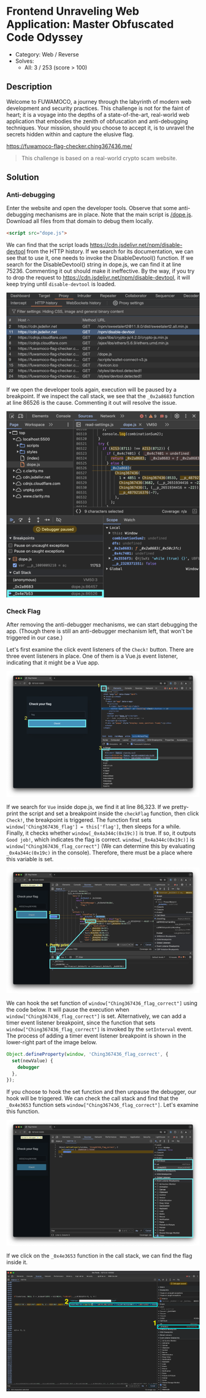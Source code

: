 # Frontend Unraveling Web Application: Master Obfuscated Code Odyssey

- Category: Web / Reverse
- Solves: 
  - All: 3 / 253 (score > 100)

## Description

Welcome to FUWAMOCO, a journey through the labyrinth of modern web development and security practices. This challenge is not for the faint of heart; it is a voyage into the depths of a state-of-the-art, real-world web application that embodies the zenith of obfuscation and anti-debugging techniques. Your mission, should you choose to accept it, is to unravel the secrets hidden within and capture the elusive flag.

https://fuwamoco-flag-checker.ching367436.me/

> This challenge is based on a real-world crypto scam website.

## Solution

### Anti-debugging

Enter the website and open the developer tools. Observe that some anti-debugging mechanisms are in place. Note that the main script is [/dope.js](https://fuwamoco-flag-checker.ching367436.me/dope.js). Download all files from that domain to debug them locally. 

```html
<script src="dope.js">
```

We can find that the script loads https://cdn.jsdelivr.net/npm/disable-devtool from the HTTP history. If we search for its documentation, we can see that to use it, one needs to invoke the DisableDevtool() function. If we search for the DisableDevtool() string in dope.js, we can find it at line 75236. Commenting it out should make it ineffective. By the way, if you try to drop the request to https://cdn.jsdelivr.net/npm/disable-devtool, it will keep trying until `disable-devtool` is loaded.

![http-history](./images/http-history.png)

If we open the developer tools again, execution will be paused by a breakpoint. If we inspect the call stack, we see that the `_0x2a8683` function at line 86526 is the cause. Commenting it out will resolve the issue.

![pause-stack](./images/pause-stack.png)

### Check Flag

After removing the anti-debugger mechanisms, we can start debugging the app. (Though there is still an anti-debugger mechanism left, that won't be triggered in our case.)

Let's first examine the click event listeners of the `Check!` button. There are three event listeners in place. One of them is a Vue.js event listener, indicating that it might be a Vue app.

![](./images/click-event-listener.png)

If we search for `Vue` inside dope.js, we find it at line 86,323. If we pretty-print the script and set a breakpoint inside the `checkFlag` function, then click `Check!`, the breakpoint is triggered. The function first sets `window['Ching367436_flag'] = this['flag']`, then sleeps for a while. Finally, it checks whether `window[_0x4a344c(0x19c)]` is true. If so, it outputs `Good job!`, which indicates the flag is correct. `window[_0x4a344c(0x19c)]` is `window["Ching367436_flag_correct"]` (We can determine this by evaluating `_0x4a344c(0x19c)` in the console). Therefore, there must be a place where this variable is set.

![](./images/pause-at-check-flag.png)

We can hook the set function of `window["Ching367436_flag_correct"]` using the code below. It will pause the execution when `window["Ching367436_flag_correct"]` is set. Alternatively, we can add a timer event listener breakpoint, since the function that sets `window["Ching367436_flag_correct"]` is invoked by the `setInterval` event. The process of adding a timer event listener breakpoint is shown in the lower-right part of the image below.

```javascript
Object.defineProperty(window, 'Ching367436_flag_correct', {
  set(newValue) {
    debugger
  },
});
```

If you choose to hook the set function and then unpause the debugger, our hook will be triggered. We can check the call stack and find that the `_0x4e3653` function sets `window["Ching367436_flag_correct"]`. Let's examine this function.

![](./images/defineProterty.png)

If we click on the `_0x4e3653` function in the call stack, we can find the flag inside it.

![](./images/done.png)
